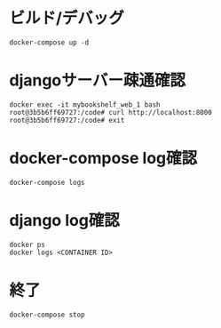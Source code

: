 # ビルド/デバッグ
```
docker-compose up -d
```

# djangoサーバー疎通確認
```
docker exec -it mybookshelf_web_1 bash
root@3b5b6ff69727:/code# curl http://localhost:8000
root@3b5b6ff69727:/code# exit
```

# docker-compose log確認
```
docker-compose logs
```

# django log確認
```
docker ps
docker logs <CONTAINER ID>
```

# 終了
```
docker-compose stop
```